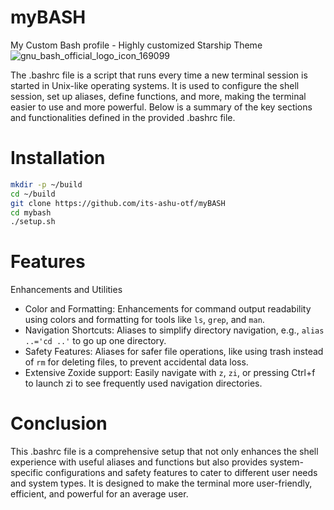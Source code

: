 # myBASH
My Custom Bash profile - Highly customized Starship Theme
![gnu_bash_official_logo_icon_169099](https://github.com/its-ashu-otf/myBASH/assets/85825366/d9ff2eaf-7295-4048-a53d-bedfd2a8d3a2)

The .bashrc file is a script that runs every time a new terminal session is started in Unix-like operating systems. It is used to configure the shell session, set up aliases, define functions, and more, making the terminal easier to use and more powerful. Below is a summary of the key sections and functionalities defined in the provided .bashrc file.

# Installation 

```bash
mkdir -p ~/build
cd ~/build
git clone https://github.com/its-ashu-otf/myBASH
cd mybash
./setup.sh
```

# Features

Enhancements and Utilities
- Color and Formatting: Enhancements for command output readability using colors and formatting for tools like `ls`, `grep`, and `man`.
- Navigation Shortcuts: Aliases to simplify directory navigation, e.g., `alias ..='cd ..'` to go up one directory.
- Safety Features: Aliases for safer file operations, like using trash instead of `rm` for deleting files, to prevent accidental data loss.
- Extensive Zoxide support: Easily navigate with `z`, `zi`, or pressing Ctrl+f to launch zi to see frequently used navigation directories.

# Conclusion
This .bashrc file is a comprehensive setup that not only enhances the shell experience with useful aliases and functions but also provides system-specific configurations and safety features to cater to different user needs and system types. It is designed to make the terminal more user-friendly, efficient, and powerful for an average user.
